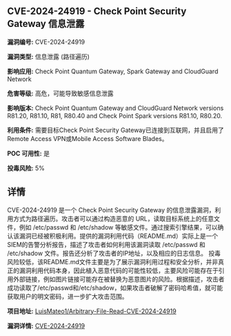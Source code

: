 ## CVE-2024-24919 - Check Point Security Gateway 信息泄露

**漏洞编号:** CVE-2024-24919

**漏洞类型:** 信息泄露 (路径遍历)

**影响应用:** Check Point Quantum Gateway, Spark Gateway and CloudGuard Network

**危害等级:** 高危，可能导致敏感信息泄露

**影响版本:** Check Point Quantum Gateway and CloudGuard Network versions R81.20, R81.10, R81, R80.40 and Check Point Spark versions R81.10, R80.20.

**利用条件:** 需要目标Check Point Security Gateway已连接到互联网，并且启用了Remote Access VPN或Mobile Access Software Blades。

**POC 可用性:** 是

**投毒风险:** 5%

## 详情

CVE-2024-24919 是一个 Check Point Security Gateway 的信息泄露漏洞，利用方式为路径遍历。攻击者可以通过构造恶意的 URL，读取目标系统上的任意文件，例如 /etc/passwd 和 /etc/shadow 等敏感文件。通过搜索引擎结果，可以确认该漏洞已经被积极利用。提供的漏洞利用代码（README.md）实际上是一个SIEM的告警分析报告，描述了攻击者如何利用该漏洞读取 /etc/passwd 和 /etc/shadow 文件。报告还分析了攻击者的IP地址，以及相应的日志信息。 投毒风险较低，该README.md文件主要是为了展示漏洞利用过程和安全分析，并非真正的漏洞利用代码本身，因此植入恶意代码的可能性较低，主要风险可能存在于引用外部链接，例如图片链接可能存在被替换为恶意图片的风险。根据描述，攻击者成功读取了/etc/passwd和/etc/shadow，如果攻击者破解了密码哈希值，就可能获取用户的明文密码，进一步扩大攻击范围。

**项目地址:** [LuisMateo1/Arbitrary-File-Read-CVE-2024-24919](https://github.com/LuisMateo1/Arbitrary-File-Read-CVE-2024-24919)

**漏洞详情:** [CVE-2024-24919](https://nvd.nist.gov/vuln/detail/CVE-2024-24919)